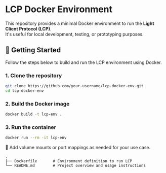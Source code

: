 # LCP Docker Environment

This repository provides a minimal Docker environment to run the **Light Client Protocol (LCP)**.  
It's useful for local development, testing, or prototyping purposes.

## 🐳 Getting Started

Follow the steps below to build and run the LCP environment using Docker.

### 1. Clone the repository

```bash
git clone https://github.com/your-username/lcp-docker-env.git
cd lcp-docker-env
```

### 2. Build the Docker image

```bash
docker build -t lcp-env .
```

### 3. Run the container

```bash
docker run --rm -it lcp-env
```

🔧 Add volume mounts or port mappings as needed for your use case.

```tree
.
├── Dockerfile       # Environment definition to run LCP
└── README.md        # Project overview and usage instructions
```

